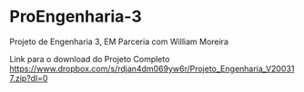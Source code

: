 # ProEngenharia-3
Projeto de Engenharia 3, EM Parceria com William Moreira

Link para o download do Projeto Completo https://www.dropbox.com/s/rdjan4dm069yw6r/Projeto_Engenharia_V200317.zip?dl=0
